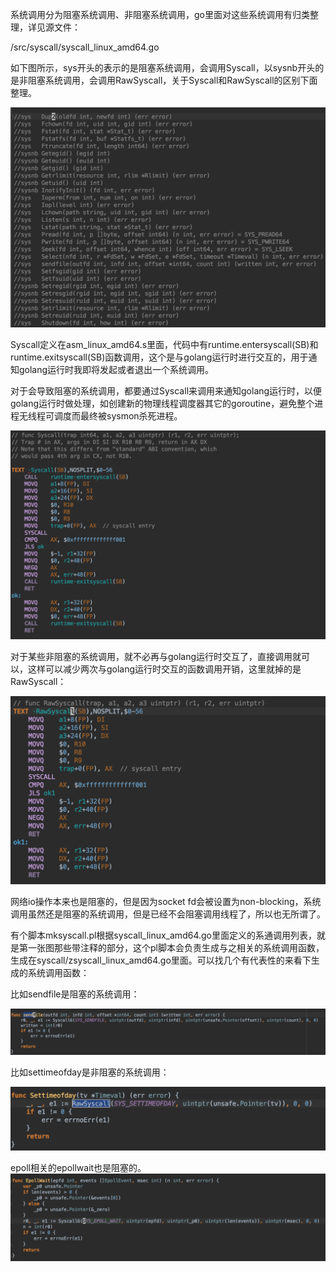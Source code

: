 系统调用分为阻塞系统调用、非阻塞系统调用，go里面对这些系统调用有归类整理，详见源文件：

/src/syscall/syscall_linux_amd64.go

如下图所示，sys开头的表示的是阻塞系统调用，会调用Syscall，以sysnb开头的是非阻塞系统调用，会调用RawSyscall，关于Syscall和RawSyscall的区别下面整理。

![image-20181211093735300](assets/image-20181211093735300-4492255.png)

Syscall定义在asm_linux_amd64.s里面，代码中有runtime.entersyscall(SB)和runtime.exitsyscall(SB)函数调用，这个是与golang运行时进行交互的，用于通知golang运行时我即将发起或者退出一个系统调用。

对于会导致阻塞的系统调用，都要通过Syscall来调用来通知golang运行时，以便golang运行时做处理，如创建新的物理线程调度器其它的goroutine，避免整个进程无线程可调度而最终被sysmon杀死进程。

![image-20181211093938951](assets/image-20181211093938951-4492378.png)

对于某些非阻塞的系统调用，就不必再与golang运行时交互了，直接调用就可以，这样可以减少两次与golang运行时交互的函数调用开销，这里就掉的是RawSyscall：

![image-20181211094353304](assets/image-20181211094353304-4492633.png)

网络io操作本来也是阻塞的，但是因为socket fd会被设置为non-blocking，系统调用虽然还是阻塞的系统调用，但是已经不会阻塞调用线程了，所以也无所谓了。

有个脚本mksyscall.pl根据syscall_linux_amd64.go里面定义的系通调用列表，就是第一张图那些带注释的部分，这个pl脚本会负责生成与之相关的系统调用函数，生成在syscall/zsyscall_linux_amd64.go里面。可以找几个有代表性的来看下生成的系统调用函数：

比如sendfile是阻塞的系统调用：

![image-20181211094847548](assets/image-20181211094847548-4492927.png)

比如settimeofday是非阻塞的系统调用：

![image-20181211095017231](assets/image-20181211095017231-4493017.png)

epoll相关的epollwait也是阻塞的。
![image-20181211095200708](assets/image-20181211095200708-4493120.png)